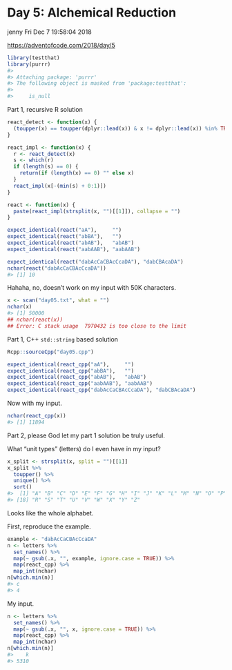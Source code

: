 Day 5: Alchemical Reduction
================
jenny
Fri Dec 7 19:58:04 2018

<https://adventofcode.com/2018/day/5>

``` r
library(testthat)
library(purrr)
#> 
#> Attaching package: 'purrr'
#> The following object is masked from 'package:testthat':
#> 
#>     is_null
```

Part 1, recursive R solution

``` r
react_detect <- function(x) {
  (toupper(x) == toupper(dplyr::lead(x)) & x != dplyr::lead(x)) %in% TRUE
}

react_impl <- function(x) {
  r <- react_detect(x)
  s <- which(r)
  if (length(s) == 0) {
    return(if (length(x) == 0) "" else x)
  }
  react_impl(x[-(min(s) + 0:1)])
}

react <- function(x) {
  paste(react_impl(strsplit(x, "")[[1]]), collapse = "")
}

expect_identical(react("aA"),     "")
expect_identical(react("abBA"),   "")
expect_identical(react("abAB"),   "abAB")
expect_identical(react("aabAAB"), "aabAAB")

expect_identical(react("dabAcCaCBAcCcaDA"), "dabCBAcaDA")
nchar(react("dabAcCaCBAcCcaDA"))
#> [1] 10
```

Hahaha, no, doesn’t work on my input with 50K characters.

``` r
x <- scan("day05.txt", what = "")
nchar(x)
#> [1] 50000
## nchar(react(x))
## Error: C stack usage  7970432 is too close to the limit
```

Part 1, C++ `std::string` based solution

``` r
Rcpp::sourceCpp("day05.cpp")

expect_identical(react_cpp("aA"),     "")
expect_identical(react_cpp("abBA"),   "")
expect_identical(react_cpp("abAB"),   "abAB")
expect_identical(react_cpp("aabAAB"), "aabAAB")
expect_identical(react_cpp("dabAcCaCBAcCcaDA"), "dabCBAcaDA")
```

Now with my input.

``` r
nchar(react_cpp(x))
#> [1] 11894
```

Part 2, please God let my part 1 solution be truly useful.

What “unit types” (letters) do I even have in my input?

``` r
x_split <- strsplit(x, split = "")[[1]]
x_split %>%
  toupper() %>%
  unique() %>%
  sort()
#>  [1] "A" "B" "C" "D" "E" "F" "G" "H" "I" "J" "K" "L" "M" "N" "O" "P" "Q"
#> [18] "R" "S" "T" "U" "V" "W" "X" "Y" "Z"
```

Looks like the whole alphabet.

First, reproduce the example.

``` r
example <- "dabAcCaCBAcCcaDA"
n <- letters %>%
  set_names() %>%
  map(~ gsub(.x, "", example, ignore.case = TRUE)) %>%
  map(react_cpp) %>%
  map_int(nchar)
n[which.min(n)]
#> c 
#> 4
```

My input.

``` r
n <- letters %>%
  set_names() %>%
  map(~ gsub(.x, "", x, ignore.case = TRUE)) %>%
  map(react_cpp) %>%
  map_int(nchar)
n[which.min(n)]
#>    k 
#> 5310
```
